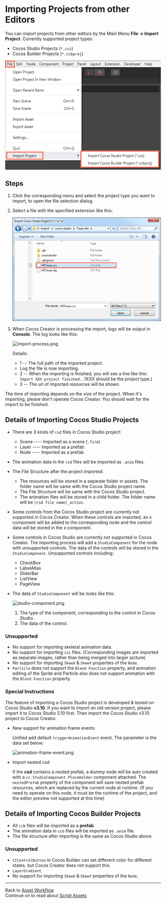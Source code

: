 # Importing Projects from other Editors

You can import projects from other editors by the Main Menu **File -> Import Project**. Currently supported project types:

- Cocos Studio Projects (`*.ccs`)
- Cocos Builder Projects (`*.ccbproj`)

![import-menu](./project-import/import-menu.png)

## Steps

1. Click the corresponding menu and select the project type you want to import, to open the file selection dialog.

2. Select a file with the specified extension like this:

	![select-file.png](./project-import/select-file.png)

3. When Cocos Creator is processing the import, logs will be output in **Console**. The log looks like this:

	![import-process.png](./project-import/import-process.png)
	
	Details:
	- 1 -- The full path of the imported project.
	- Log the file is now importing.
	- 2 -- When the importing is finished, you will see a line like this: `Import XXX project finished.`. (XXX should be the project type.)
	- 3 -- The url of imported resources will be shown.

The time of importing depends on the size of the project. When it's importing, please don't operate Cocos Creator. You should wait for the import to be finished.

## Details of Importing Cocos Studio Projects

- There are 3 kinds of `csd` files in Cocos Studio project:
	- Scene ---- Imported as a scene (`.fire`)
	- Layer ---- Imported as a prefab
	- Node ---- Imported as a prefab

- The animation data in the `csd` files will be imported as `.anim` files.

- The File Structure after the project imported:
	- The resources will be stored in a separate folder in assets. The folder name will be same with the Cocos Studio project name.
	- The File Structure will be same with the Cocos Studio project.
	- The animation files will be stored in a child folder. The folder name will be `[csd file name]_action`.

- Some controls from the Cocos Studio project are currently not supported in Cocos Creator. When these controls are imported, an x component will be added to the corresponding node and the control data will be stored in the x component.

- Some controls in Cocos Studio are currently not supported in Cocos Creator. The importing process will add a `StudioComponent` for the node with unsupported controls. The data of the controls will be stored in the `StudioComponent`. Unsupported controls including:
	- CheckBox
	- LabelAtlas
	- SliderBar
	- ListView
	- PageView

- The data of `StudioComponent` will be looks like this:

	![studio-component.png](./project-import/studio-component.png)

	1. The type of the component, corresponding to the control in Cocos Studio.
	2. The data of the control.

### Unsupported

- No support for importing skeletal animation data.
- No support for importing `csi` files. (Corresponding images are imported as separate images, rather than being merged into larger picture)
- No support for importing `SkewX` & `SkewY` properties of the `Node`.
- `Particle` does not support the `Blend Function` property, and animation editing of the Sprite and Particle also does not support animation with the `Blend Function` property.

### Special Instructions

The feature of importing a Cocos Studio project is developed & tested on Cocos Studio **v3.10**. If you want to import an old version project, please import it to Cocos Studio 3.10 first. Then import the Cocos Studio v3.10 project to Cocos Creator.

- New support for animation frame events

    Unified add default `triggerAnimationEvent` event, The parameter is the data set below:
    
    ![animation-frame-event.png](./project-import/animation-frame-event.png)

- Import nested csd

    If the **csd** contains a nested prefab, a dummy node will be auto created with a `cc.StudioComponent.PlaceHolder` component attached. The `nestedPrefab` property of the component will save nested prefab resources, which are replaced by the current node at runtime. (If you need to operate on this node, it must be the runtime of the project, and the editor preview not supported at this time)

## Details of Importing Cocos Builder Projects

- All `ccb` files will be imported as a **prefab**.
- The animation data in `ccb` files will be imported as `.anim` file.
- The file structure after importing is the same as Cocos Studio above.

### Unsupported

- `CCControlButton` in Cocos Builder can set different color for different states, but Cocos Creator does not support this.
- `LayerGradient`.
- No support for importing `SkewX` & `SkewY` properties of the `Node`.

<hr>

Back to [Asset Workflow](index.md)<br>
Continue on to read about [Script Assets](script.md)
